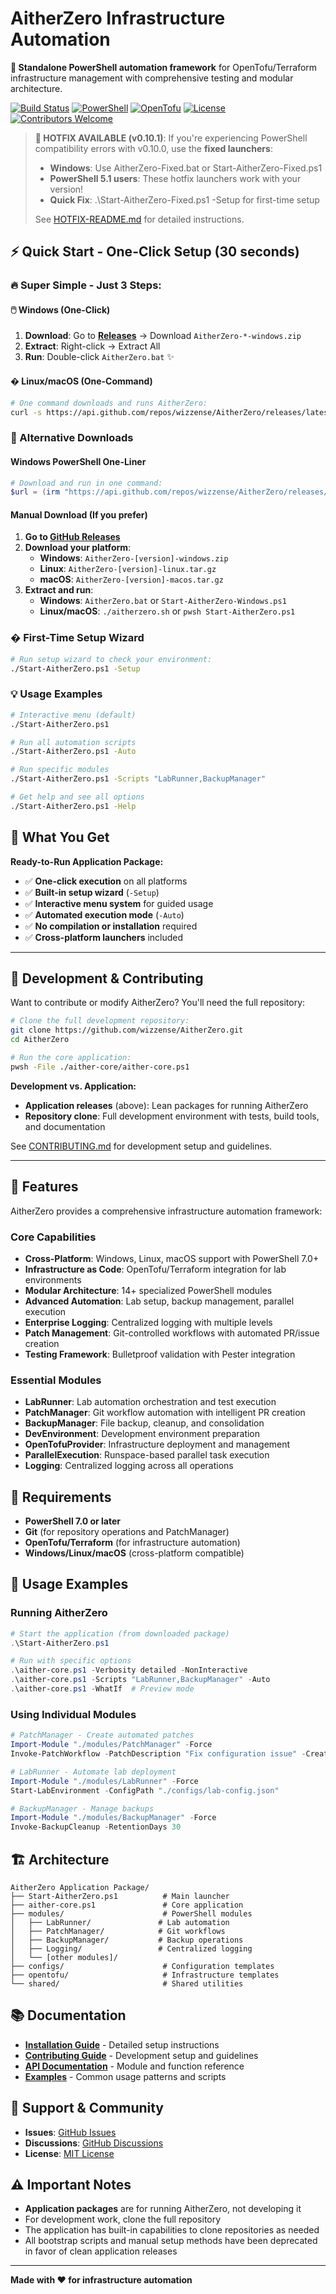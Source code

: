 # AitherZero Infrastructure Automation

**🚀 Standalone PowerShell automation framework** for OpenTofu/Terraform infrastructure management with comprehensive testing and modular architecture.

[![Build Status](https://github.com/wizzense/AitherZero/actions/workflows/build-release.yml/badge.svg)](https://github.com/wizzense/AitherZero/actions)
[![PowerShell](https://img.shields.io/badge/PowerShell-7.0+-blue.svg)](https://github.com/PowerShell/PowerShell)
[![OpenTofu](https://img.shields.io/badge/OpenTofu-Compatible-orange.svg)](https://opentofu.org/)
[![License](https://img.shields.io/badge/License-MIT-green.svg)](LICENSE)
[![Contributors Welcome](https://img.shields.io/badge/Contributors-Welcome-brightgreen.svg)](CONTRIBUTING.md)

> **🚨 HOTFIX AVAILABLE (v0.10.1)**: If you're experiencing PowerShell compatibility errors with v0.10.0, use the **fixed launchers**:
> - **Windows**: Use AitherZero-Fixed.bat or Start-AitherZero-Fixed.ps1
> - **PowerShell 5.1 users**: These hotfix launchers work with your version!
> - **Quick Fix**: .\Start-AitherZero-Fixed.ps1 -Setup for first-time setup
>
> See [HOTFIX-README.md](HOTFIX-README.md) for detailed instructions.

## ⚡ Quick Start - One-Click Setup (30 seconds)

### 🔥 Super Simple - Just 3 Steps:

#### 🖱️ **Windows (One-Click)**
1. **Download**: Go to **[Releases](https://github.com/wizzense/AitherZero/releases/latest)** → Download `AitherZero-*-windows.zip`
2. **Extract**: Right-click → Extract All
3. **Run**: Double-click `AitherZero.bat` ✨

#### �️ **Linux/macOS (One-Command)**
```bash
# One command downloads and runs AitherZero:
curl -s https://api.github.com/repos/wizzense/AitherZero/releases/latest | grep "browser_download_url.*$(uname -s | tr '[:upper:]' '[:lower:]').tar.gz" | head -1 | cut -d '"' -f 4 | xargs curl -L | tar -xz && cd AitherZero-* && ./aitherzero.sh
```

### 🚀 Alternative Downloads

#### Windows PowerShell One-Liner
```powershell
# Download and run in one command:
$url = (irm "https://api.github.com/repos/wizzense/AitherZero/releases/latest").assets | ? name -like "*windows.zip" | % browser_download_url; iwr $url -OutFile "AitherZero.zip"; Expand-Archive "AitherZero.zip" -Force; $folder = (gci -Directory | ? Name -like "AitherZero*")[0].Name; cd $folder; .\AitherZero.bat
```

#### Manual Download (If you prefer)
1. **Go to [GitHub Releases](https://github.com/wizzense/AitherZero/releases/latest)**
2. **Download your platform**:
   - **Windows**: `AitherZero-[version]-windows.zip`
   - **Linux**: `AitherZero-[version]-linux.tar.gz`
   - **macOS**: `AitherZero-[version]-macos.tar.gz`
3. **Extract and run**:
   - **Windows**: `AitherZero.bat` or `Start-AitherZero-Windows.ps1`
   - **Linux/macOS**: `./aitherzero.sh` or `pwsh Start-AitherZero.ps1`

### � First-Time Setup Wizard
```bash
# Run setup wizard to check your environment:
./Start-AitherZero.ps1 -Setup
```

### 💡 Usage Examples
```bash
# Interactive menu (default)
./Start-AitherZero.ps1

# Run all automation scripts
./Start-AitherZero.ps1 -Auto

# Run specific modules
./Start-AitherZero.ps1 -Scripts "LabRunner,BackupManager"

# Get help and see all options
./Start-AitherZero.ps1 -Help
```

## 🎯 What You Get

**Ready-to-Run Application Package:**
- ✅ **One-click execution** on all platforms
- ✅ **Built-in setup wizard** (`-Setup`)
- ✅ **Interactive menu system** for guided usage
- ✅ **Automated execution mode** (`-Auto`)
- ✅ **No compilation or installation** required
- ✅ **Cross-platform launchers** included

---

## 🔧 Development & Contributing

Want to contribute or modify AitherZero? You'll need the full repository:

```bash
# Clone the full development repository:
git clone https://github.com/wizzense/AitherZero.git
cd AitherZero

# Run the core application:
pwsh -File ./aither-core/aither-core.ps1
```

**Development vs. Application:**

- **Application releases** (above): Lean packages for running AitherZero
- **Repository clone**: Full development environment with tests, build tools, and documentation

See [CONTRIBUTING.md](CONTRIBUTING.md) for development setup and guidelines.

---

## 🚀 Features

AitherZero provides a comprehensive infrastructure automation framework:

### Core Capabilities

- **Cross-Platform**: Windows, Linux, macOS support with PowerShell 7.0+
- **Infrastructure as Code**: OpenTofu/Terraform integration for lab environments
- **Modular Architecture**: 14+ specialized PowerShell modules
- **Advanced Automation**: Lab setup, backup management, parallel execution
- **Enterprise Logging**: Centralized logging with multiple levels
- **Patch Management**: Git-controlled workflows with automated PR/issue creation
- **Testing Framework**: Bulletproof validation with Pester integration

### Essential Modules

- **LabRunner**: Lab automation orchestration and test execution
- **PatchManager**: Git workflow automation with intelligent PR creation
- **BackupManager**: File backup, cleanup, and consolidation
- **DevEnvironment**: Development environment preparation
- **OpenTofuProvider**: Infrastructure deployment and management
- **ParallelExecution**: Runspace-based parallel task execution
- **Logging**: Centralized logging across all operations

## 🔧 Requirements

- **PowerShell 7.0 or later**
- **Git** (for repository operations and PatchManager)
- **OpenTofu/Terraform** (for infrastructure automation)
- **Windows/Linux/macOS** (cross-platform compatible)

## 📖 Usage Examples

### Running AitherZero

```powershell
# Start the application (from downloaded package)
.\Start-AitherZero.ps1

# Run with specific options
.\aither-core.ps1 -Verbosity detailed -NonInteractive
.\aither-core.ps1 -Scripts "LabRunner,BackupManager" -Auto
.\aither-core.ps1 -WhatIf  # Preview mode
```

### Using Individual Modules

```powershell
# PatchManager - Create automated patches
Import-Module "./modules/PatchManager" -Force
Invoke-PatchWorkflow -PatchDescription "Fix configuration issue" -CreatePR

# LabRunner - Automate lab deployment
Import-Module "./modules/LabRunner" -Force
Start-LabEnvironment -ConfigPath "./configs/lab-config.json"

# BackupManager - Manage backups
Import-Module "./modules/BackupManager" -Force
Invoke-BackupCleanup -RetentionDays 30
```

## 🏗️ Architecture

```text
AitherZero Application Package/
├── Start-AitherZero.ps1          # Main launcher
├── aither-core.ps1               # Core application
├── modules/                      # PowerShell modules
│   ├── LabRunner/               # Lab automation
│   ├── PatchManager/            # Git workflows
│   ├── BackupManager/           # Backup operations
│   ├── Logging/                 # Centralized logging
│   └── [other modules]/
├── configs/                      # Configuration templates
├── opentofu/                     # Infrastructure templates
└── shared/                       # Shared utilities
```

## 📚 Documentation

- **[Installation Guide](INSTALL.md)** - Detailed setup instructions
- **[Contributing Guide](CONTRIBUTING.md)** - Development setup and guidelines
- **[API Documentation](docs/)** - Module and function reference
- **[Examples](docs/examples/)** - Common usage patterns and scripts

## 🔄 Support & Community

- **Issues**: [GitHub Issues](https://github.com/wizzense/AitherZero/issues)
- **Discussions**: [GitHub Discussions](https://github.com/wizzense/AitherZero/discussions)
- **License**: [MIT License](LICENSE)

## ⚠️ Important Notes

- **Application packages** are for running AitherZero, not developing it
- For development work, clone the full repository
- The application has built-in capabilities to clone repositories as needed
- All bootstrap scripts and manual setup methods have been deprecated in favor of clean application releases

---

**Made with ❤️ for infrastructure automation**

